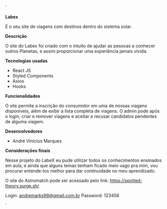 `



**Labex**

É o seu site de viagens com destinos dentro do sistema solar.

**Descrição**

O site do Labex foi criado com o intuíto de ajudar as pessoas a conhecer outros Planetas, e assim proporcionar uma experiência jamais vivida.

**Tecnologias usadas**

 - React JS
 - Styled Components
 - Axios
 - Hooks
 
 **Funcionalidades**

O site permite a inscrição do consumidor em uma de nossas viagens disponíveis, além de exibir a lista completa de viagens. O admin pode após o login, criar e remover viagens e aceitar e recusar candidatos pendentes de alguma viagem.

**Desenvolvedores**

 - André Vinicius Marques

**Considerações finais**

Nesse projeto do LabeX eu pude utilizar todos os conhecimentos ensinados em aula, e ainda que alguns temas tenham ficado meio vago pra mim, vou procurar entende-los melhor para dar continuidade no meu aprendizado.

O site do Astromatch pode ser acessado pelo link: https://spotted-theory.surge.sh/
 
 Login: andremarks99@gmail.com.br
 Password: 123456



`